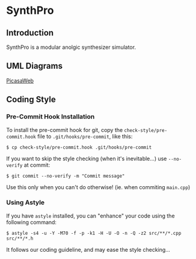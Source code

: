 # SynthPro

## Introduction

SynthPro is a modular anolgic synthesizer simulator.

## UML Diagrams

[PicasaWeb](http://picasaweb.google.com/simon.maxime/SynthPro?authkey=Gv1sRgCND6ouPy7s6rvAE)

## Coding Style

### Pre-Commit Hook Installation

To install the pre-commit hook for git, copy the `check-style/pre-commit.hook` file to `.git/hooks/pre-commit`, like this:

    $ cp check-style/pre-commit.hook .git/hooks/pre-commit

If you want to skip the style checking (when it's inevitable…) use `--no-verify` at commit:

    $ git commit --no-verify -m "Commit message"

Use this only when you can't do otherwise! (ie. when commiting `main.cpp`)

### Using Astyle

If you have `astyle` installed, you can "enhance" your code using the following command:

    $ astyle -s4 -u -Y -M70 -f -p -k1 -H -U -O -n -Q -z2 src/**/*.cpp src/**/*.h

It follows our coding guideline, and may ease the style checking…
